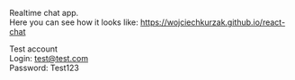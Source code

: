 Realtime chat app.  
Here you can see how it looks like: https://wojciechkurzak.github.io/react-chat  
  
Test account  
Login: test@test.com  
Password: Test123  
